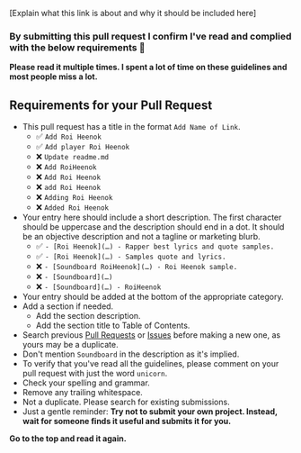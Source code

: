 <!-- Congrats on creating an Awesome list! 🎉 -->

<!-- Please fill in the below placeholders -->

[Explain what this link is about and why it should be included here]

### By submitting this pull request I confirm I've read and complied with the below requirements 🖖

**Please read it multiple times. I spent a lot of time on these guidelines and most people miss a lot.**

## Requirements for your Pull Request

- This pull request has a title in the format `Add Name of Link`.
    - ✅ `Add Roi Heenok`
    - ✅ `Add player Roi Heenok`
    - ❌ `Update readme.md`
    - ❌ `Add RoiHeenok`
    - ❌ `Add Roi Heenok`
    - ❌ `add Roi Heenok`
    - ❌ `Adding Roi Heenok`
    - ❌ `Added Roi Heenok`
- Your entry here should include a short description. The first character should be uppercase and the description should end in a dot. It should be an objective description and not a tagline or marketing blurb.
    - ✅ `- [Roi Heenok](…) - Rapper best lyrics and quote samples.`
    - ✅ `- [Roi Heenok](…) - Samples quote and lyrics.`
    - ❌ `- [Soundboard RoiHeenok](…) - Roi Heenok sample.`
    - ❌ `- [Soundboard](…)`
    - ❌ `- [Soundboard](…) - RoiHeenok`
- Your entry should be added at the bottom of the appropriate category.
- Add a section if needed.
    - Add the section description.
    - Add the section title to Table of Contents.
- Search previous [Pull Requests](https://github.com/awesome-soundboard/awesome-soundboard/pulls) or [Issues](https://github.com/awesome-soundboard/awesome-soundboard/issues) before making a new one, as yours may be a duplicate.
- Don't mention `Soundboard` in the description as it's implied.
- To verify that you've read all the guidelines, please comment on your pull request with just the word `unicorn`.
- Check your spelling and grammar.
- Remove any trailing whitespace.
- Not a duplicate. Please search for existing submissions.
- Just a gentle reminder: **Try not to submit your own project. Instead, wait for someone finds it useful and submits it for you.**

**Go to the top and read it again.**
